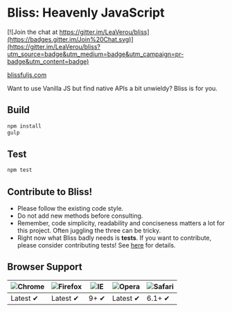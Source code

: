 # Bliss: Heavenly JavaScript

[![Join the chat at https://gitter.im/LeaVerou/bliss](https://badges.gitter.im/Join%20Chat.svg)](https://gitter.im/LeaVerou/bliss?utm_source=badge&utm_medium=badge&utm_campaign=pr-badge&utm_content=badge)

[blissfuljs.com](http://blissfuljs.com)

Want to use Vanilla JS but find native APIs a bit unwieldy? Bliss is for you.

## Build

```bash
npm install
gulp
```

## Test
```bash
npm test
```

## Contribute to Bliss!

- Please follow the existing code style.
- Do not add new methods before consulting.
- Remember, code simplicity, readability and conciseness matters a lot for this project. Often juggling the three can be tricky.
- Right now what Bliss badly needs is **tests**. If you want to contribute, please consider contributing tests! See [here](https://github.com/LeaVerou/bliss/blob/gh-pages/tests/README.md) for details.


## Browser Support

![Chrome](https://raw.github.com/alrra/browser-logos/master/chrome/chrome_48x48.png) | ![Firefox](https://raw.github.com/alrra/browser-logos/master/firefox/firefox_48x48.png) | ![IE](https://raw.github.com/alrra/browser-logos/master/internet-explorer/internet-explorer_48x48.png) | ![Opera](https://raw.github.com/alrra/browser-logos/master/opera/opera_48x48.png) | ![Safari](https://raw.github.com/alrra/browser-logos/master/safari/safari_48x48.png)
--- | --- | --- | --- | --- |
Latest ✔ | Latest ✔ | 9+ ✔ | Latest ✔ | 6.1+ ✔ |
